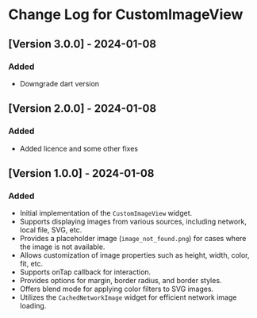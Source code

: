 # Change Log for CustomImageView

## [Version 3.0.0] - 2024-01-08

### Added
- Downgrade dart version

## [Version 2.0.0] - 2024-01-08

### Added
- Added licence and some other fixes


## [Version 1.0.0] - 2024-01-08

### Added
- Initial implementation of the `CustomImageView` widget.
- Supports displaying images from various sources, including network, local file, SVG, etc.
- Provides a placeholder image (`image_not_found.png`) for cases where the image is not available.
- Allows customization of image properties such as height, width, color, fit, etc.
- Supports onTap callback for interaction.
- Provides options for margin, border radius, and border styles.
- Offers blend mode for applying color filters to SVG images.
- Utilizes the `CachedNetworkImage` widget for efficient network image loading.

